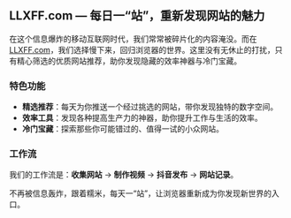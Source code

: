 <h2><strong>LLXFF.com</strong> — 每日一“站”，重新发现网站的魅力</h2>

<p>在这个信息爆炸的移动互联网时代，我们常常被碎片化的内容淹没。而在 <a href="https://www.llxff.com" target="_blank">LLXFF.com</a>，我们选择慢下来，回归浏览器的世界。这里没有无休止的打扰，只有精心筛选的优质网站推荐，助你发现隐藏的效率神器与冷门宝藏。</p>

<h3>特色功能</h3>
<ul>
  <li><strong>精选推荐</strong>：每天为你推送一个经过挑选的网站，带你发现独特的数字空间。</li>
  <li><strong>效率工具</strong>：发现各种提高生产力的神器，助你提升工作与生活的效率。</li>
  <li><strong>冷门宝藏</strong>：探索那些你可能错过的、值得一试的小众网站。</li>
</ul>

<h3>工作流</h3>
<p>我们的工作流是：<strong>收集网站</strong> -> <strong>制作视频</strong> -> <strong>抖音发布</strong> -> <strong>网站记录</strong>。</p>

<p>不再被信息轰炸，跟着糯米，每天一“站”，让浏览器重新成为你发现新世界的入口。</p>
